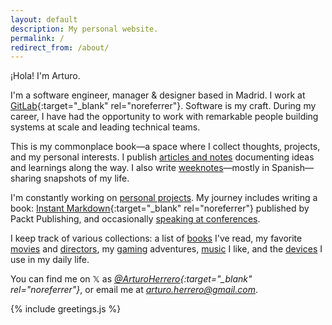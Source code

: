 ```yaml
---
layout: default
description: My personal website.
permalink: /
redirect_from: /about/
---
```


¡Hola! I'm Arturo.

I'm a software engineer, manager & designer based in Madrid. I work at
[GitLab][9]{:target="_blank" rel="noreferrer"}. Software is my craft. During my
career, I have had the opportunity to work with remarkable people building
systems at scale and leading technical teams.

This is my commonplace book—a space where I collect thoughts, projects, and my
personal interests. I publish [articles and notes][3] documenting
ideas and learnings along the way. I also write [weeknotes][14]—mostly in
Spanish—sharing snapshots of my life.

I'm constantly working on [personal projects][8]. My journey includes writing a
book: [Instant Markdown][5]{:target="_blank" rel="noreferrer"} published by
Packt Publishing, and occasionally [speaking at conferences][6].

I keep track of various collections: a list of [books][7] I've read,
my favorite [movies][11] and [directors][12], my [gaming][13] adventures,
[music][16] I like, and the [devices][15] I use in my daily life.

You can find me on 𝕏 as *[@ArturoHerrero][4]{:target="_blank" rel="noreferrer"}*,
or email me at *<arturo.herrero@gmail.com>*.

{% include greetings.js %}


[3]: /archive/
[4]: https://x.com/ArturoHerrero
[5]: https://www.goodreads.com/book/show/21231392-instant-markdown
[6]: /talks/
[7]: /books/
[8]: /projects/
[9]: https://gitlab.com
[11]: /movies/
[12]: /directors/
[13]: /games/
[14]: /weeknotes/
[15]: /devices/
[16]: /music/
